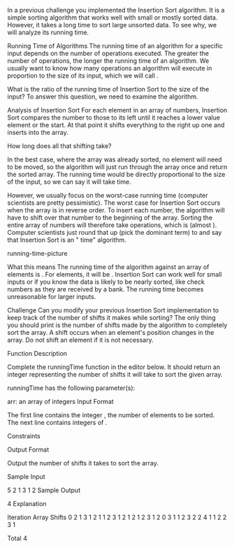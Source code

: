 
In a previous challenge you implemented the Insertion Sort algorithm. It is a simple sorting algorithm that works well with small or mostly sorted data. However, it takes a long time to sort large unsorted data. To see why, we will analyze its running time.

Running Time of Algorithms
The running time of an algorithm for a specific input depends on the number of operations executed. The greater the number of operations, the longer the running time of an algorithm. We usually want to know how many operations an algorithm will execute in proportion to the size of its input, which we will call .

What is the ratio of the running time of Insertion Sort to the size of the input? To answer this question, we need to examine the algorithm.

Analysis of Insertion Sort
For each element  in an array of  numbers, Insertion Sort compares the number to those to its left until it reaches a lower value element or the start. At that point it shifts everything to the right up one and inserts  into the array.

How long does all that shifting take?

In the best case, where the array was already sorted, no element will need to be moved, so the algorithm will just run through the array once and return the sorted array. The running time would be directly proportional to the size of the input, so we can say it will take  time.

However, we usually focus on the worst-case running time (computer scientists are pretty pessimistic). The worst case for Insertion Sort occurs when the array is in reverse order. To insert each number, the algorithm will have to shift over that number to the beginning of the array. Sorting the entire array of  numbers will therefore take  operations, which is  (almost ). Computer scientists just round that up (pick the dominant term) to  and say that Insertion Sort is an " time" algorithm.

running-time-picture

What this means
The running time of the algorithm against an array of  elements is . For  elements, it will be . Insertion Sort can work well for small inputs or if you know the data is likely to be nearly sorted, like check numbers as they are received by a bank. The running time becomes unreasonable for larger inputs.

Challenge
Can you modify your previous Insertion Sort implementation to keep track of the number of shifts it makes while sorting? The only thing you should print is the number of shifts made by the algorithm to completely sort the array. A shift occurs when an element's position changes in the array. Do not shift an element if it is not necessary.

Function Description

Complete the runningTime function in the editor below. It should return an integer representing the number of shifts it will take to sort the given array.

runningTime has the following parameter(s):

arr: an array of integers
Input Format

The first line contains the integer , the number of elements to be sorted.
The next line contains  integers of .

Constraints



Output Format

Output the number of shifts it takes to sort the array.

Sample Input

5
2 1 3 1 2
Sample Output

4
Explanation

Iteration   Array      Shifts
0           2 1 3 1 2
1           1 2 3 1 2     1
2           1 2 3 1 2     0
3           1 1 2 3 2     2
4           1 1 2 2 3     1

Total                     4
